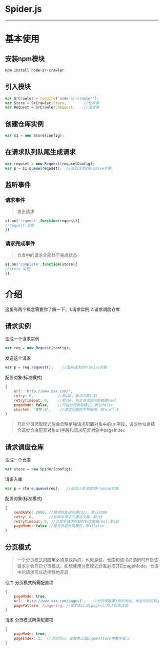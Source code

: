 # Spider.js

---
# 基本使用
## 安装npm模块
```bash
npm install node-sr-crawler
```
## 引入模块
```js
var SrCrawler = require('node-sr-crawler');
var Store = SrCrawler.Store;        //仓库类
var Request = SrCrawler.Request;    //请求类
```
## 创建仓库实例
```js
var s1 = new Store(config);
```

## 在请求队列队尾生成请求
```js
var requset = new Request(requsetConfig);
var p = s1.queue(requset);  //返回请求的promise实例
```


## 监听事件
### 请求事件
> 发出请求
```js
s1.on('request',function(request){
//request 实例
})
```

### 请求完成事件
> 仓库中的请求全部处于完成状态
```js
s1.on('complete',function(store){
//store 实例
})
```

# 介绍
这里有两个概念需要你了解一下，1.请求实例 2.请求调度仓库
## 请求实例
生成一个请求实例
```js
var req = new Request(config);
```
发送这个请求
```js
var p = req.request();    //返回请求的Promise对象
```
配置对象(标准模式)
```js
{
    url: 'http://www.xxx.com/',
    retry: 0,           //默认0，重试次数(次)
    retryTimeout: 0,    //默认0，判定请求超时的依据(ms)
    pageMode: false,    //开启分页爬取模式，默认false
    charSet: 'UTF-8',    //请求压面的字符编码，默认utf-8
}
```
> 开启分页爬取模式后会忽略单独请求配置对象中的url字段，请求地址是结合调度仓库配置对象url字段和请求配置对象中pageIndex

## 请求调度仓库
生成一个仓库
```js
var store = new Spider(config);
```
请求入库
```js
var p = store.queue(req);   //返回入库请求的Promise对象
```
配置对象(标准模式)
```js
{
    sendRate: 2000, //请求的发送间隔(ms)，默认2000
    retry: 0,       //仓库中请求的重试次数，默认0
    retryTimeout: 0, //仓库中请求的超时判定依据(ms),默认0
    pageMode: false //是否开启分页模式，默认false
}
```
## 分页模式
> 一个分页模式的应用必须是双向的，也就是说，仓库和请求必须同时开启该请求才会开启分页模式，如想使用分页模式仓库必须开启pageMode，仓库中的请求可以选择性地开启

仓库 分页模式所需配置项
```js
{
    pageMode: true, 
    url: 'http://www.xxx.com/page=1',   //分页爬取第1页的地址，地址中的页码必须是单数
    pagePattern: /page=1/g, //能匹配上述(page=1)的正则表达式
}
```
请求 分页模式所需配置项
```js
{
    pageMode: true,
    pageIndex: 1,  //请求页码，会替换上面pagePattern中数字部分
}
```






